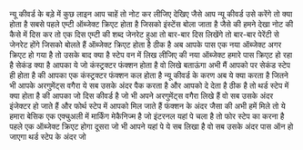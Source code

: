 न्यू कीवर्ड के बड़े में कुछ लाइन आप चाहें तो नोट कर लीजिए देखिए जैसे आप न्यू कीवर्ड उसे करेंगे तो
क्या होता है सबसे पहले एम्टी ऑब्जेक्ट क्रिएट होता है जिसको इंस्टेंस बोला जाता है जैसे की हमने देखा नोट की कैसे में दिस कर तो एक दिस एम्टी की शब्द जेनरेट हुआ तो बार-बार दिस लिखेंगे तो बार-बार पेरेंटी से जेनरेट होंगे जिसको बोलते हैं ऑब्जेक्ट क्रिएट होता है ठीक है अब आपके पास एक नया ऑब्जेक्ट अगर क्रिएट हो गया है तो उसके बाद क्या है स्टेप वन में लिख लीजिए की नया ऑब्जेक्ट हमारे पास क्रिएट हो रहा है सेकंड क्या है आपका ये जो कंस्ट्रक्टर फंक्शन होता है वो लिखे बताऊंगा अभी मैं आपको पर सेकंड स्टेप ही होता है की आपका एक कंस्ट्रक्टर फंक्शन कल होता है न्यू
कीवर्ड के करण अब ये क्या करता है जितने भी आपके अरगुमेंट्स वगैरा ये सब उसके अंदर पैक करता है और आपको दे देता है ठीक है तो थर्ड स्टेप में क्या होता है की आपका जो दिस कीवर्ड है जो भी अपने अरगुमेंट्स वगैरा लिखे हैं वो सब उसके अंदर इंजेक्टर हो जाते हैं और फोर्थ स्टेप में आपको मिल जाते हैं फंक्शन के अंदर जैसा की अभी हमें मिले तो ये हमारा बेसिक एक एक्चुअली में मार्किंग मेकैनिज्म है जो इंटरनल यहां पे चला है तो फोर स्टेप का करना है पहले एक ऑब्जेक्ट क्रिएट होगा दूसरा जो भी आपने यहां पे ये सब लिखा है वो सब उसके अंदर पास ऑन हो जाएगा थर्ड स्टेप के अंदर जो